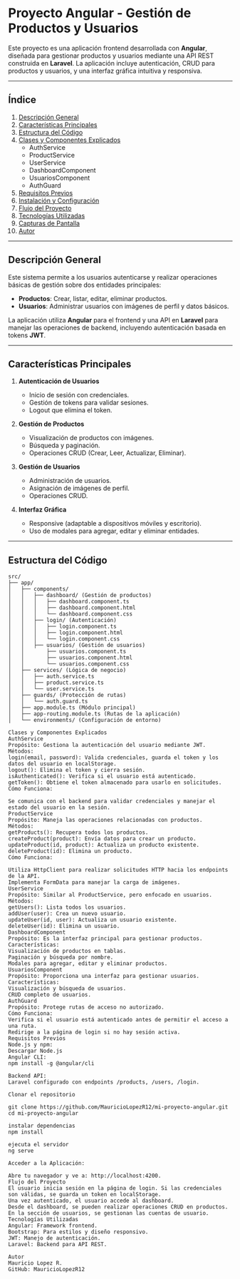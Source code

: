 # Proyecto Angular - Gestión de Productos y Usuarios

Este proyecto es una aplicación frontend desarrollada con **Angular**, diseñada para gestionar productos y usuarios mediante una API REST construida en **Laravel**. La aplicación incluye autenticación, CRUD para productos y usuarios, y una interfaz gráfica intuitiva y responsiva.

---

## **Índice**
1. [Descripción General](#descripción-general)
2. [Características Principales](#características-principales)
3. [Estructura del Código](#estructura-del-código)
4. [Clases y Componentes Explicados](#clases-y-componentes-explicados)
    - AuthService
    - ProductService
    - UserService
    - DashboardComponent
    - UsuariosComponent
    - AuthGuard
5. [Requisitos Previos](#requisitos-previos)
6. [Instalación y Configuración](#instalación-y-configuración)
7. [Flujo del Proyecto](#flujo-del-proyecto)
8. [Tecnologías Utilizadas](#tecnologías-utilizadas)
9. [Capturas de Pantalla](#capturas-de-pantalla)
10. [Autor](#autor)

---

## **Descripción General**

Este sistema permite a los usuarios autenticarse y realizar operaciones básicas de gestión sobre dos entidades principales:
- **Productos**: Crear, listar, editar, eliminar productos.
- **Usuarios**: Administrar usuarios con imágenes de perfil y datos básicos.

La aplicación utiliza **Angular** para el frontend y una API en **Laravel** para manejar las operaciones de backend, incluyendo autenticación basada en tokens **JWT**.

---

## **Características Principales**

1. **Autenticación de Usuarios**
   - Inicio de sesión con credenciales.
   - Gestión de tokens para validar sesiones.
   - Logout que elimina el token.

2. **Gestión de Productos**
   - Visualización de productos con imágenes.
   - Búsqueda y paginación.
   - Operaciones CRUD (Crear, Leer, Actualizar, Eliminar).

3. **Gestión de Usuarios**
   - Administración de usuarios.
   - Asignación de imágenes de perfil.
   - Operaciones CRUD.

4. **Interfaz Gráfica**
   - Responsive (adaptable a dispositivos móviles y escritorio).
   - Uso de modales para agregar, editar y eliminar entidades.

---

## **Estructura del Código**

```plaintext
src/
├── app/
│   ├── components/
│   │   ├── dashboard/ (Gestión de productos)
│   │   │   ├── dashboard.component.ts
│   │   │   ├── dashboard.component.html
│   │   │   └── dashboard.component.css
│   │   ├── login/ (Autenticación)
│   │   │   ├── login.component.ts
│   │   │   ├── login.component.html
│   │   │   └── login.component.css
│   │   ├── usuarios/ (Gestión de usuarios)
│   │       ├── usuarios.component.ts
│   │       ├── usuarios.component.html
│   │       └── usuarios.component.css
│   ├── services/ (Lógica de negocio)
│   │   ├── auth.service.ts
│   │   ├── product.service.ts
│   │   └── user.service.ts
│   ├── guards/ (Protección de rutas)
│   │   └── auth.guard.ts
│   ├── app.module.ts (Módulo principal)
│   ├── app-routing.module.ts (Rutas de la aplicación)
│   └── environments/ (Configuración de entorno)

Clases y Componentes Explicados
AuthService
Propósito: Gestiona la autenticación del usuario mediante JWT.
Métodos:
login(email, password): Valida credenciales, guarda el token y los datos del usuario en localStorage.
logout(): Elimina el token y cierra sesión.
isAuthenticated(): Verifica si el usuario está autenticado.
getToken(): Obtiene el token almacenado para usarlo en solicitudes.
Cómo Funciona:

Se comunica con el backend para validar credenciales y manejar el estado del usuario en la sesión.
ProductService
Propósito: Maneja las operaciones relacionadas con productos.
Métodos:
getProducts(): Recupera todos los productos.
createProduct(product): Envía datos para crear un producto.
updateProduct(id, product): Actualiza un producto existente.
deleteProduct(id): Elimina un producto.
Cómo Funciona:

Utiliza HttpClient para realizar solicitudes HTTP hacia los endpoints de la API.
Implementa FormData para manejar la carga de imágenes.
UserService
Propósito: Similar al ProductService, pero enfocado en usuarios.
Métodos:
getUsers(): Lista todos los usuarios.
addUser(user): Crea un nuevo usuario.
updateUser(id, user): Actualiza un usuario existente.
deleteUser(id): Elimina un usuario.
DashboardComponent
Propósito: Es la interfaz principal para gestionar productos.
Características:
Visualización de productos en tablas.
Paginación y búsqueda por nombre.
Modales para agregar, editar y eliminar productos.
UsuariosComponent
Propósito: Proporciona una interfaz para gestionar usuarios.
Características:
Visualización y búsqueda de usuarios.
CRUD completo de usuarios.
AuthGuard
Propósito: Protege rutas de acceso no autorizado.
Cómo Funciona:
Verifica si el usuario está autenticado antes de permitir el acceso a una ruta.
Redirige a la página de login si no hay sesión activa.
Requisitos Previos
Node.js y npm:
Descargar Node.js
Angular CLI:
npm install -g @angular/cli

Backend API:
Laravel configurado con endpoints /products, /users, /login.

Clonar el repositorio

git clone https://github.com/MauricioLopezR12/mi-proyecto-angular.git
cd mi-proyecto-angular

instalar dependencias
npm install

ejecuta el servidor
ng serve

Acceder a la Aplicación:

Abre tu navegador y ve a: http://localhost:4200.
Flujo del Proyecto
El usuario inicia sesión en la página de login. Si las credenciales son válidas, se guarda un token en localStorage.
Una vez autenticado, el usuario accede al dashboard.
Desde el dashboard, se pueden realizar operaciones CRUD en productos.
En la sección de usuarios, se gestionan las cuentas de usuario.
Tecnologías Utilizadas
Angular: Framework frontend.
Bootstrap: Para estilos y diseño responsivo.
JWT: Manejo de autenticación.
Laravel: Backend para API REST.

Autor
Mauricio Lopez R.
GitHub: MauricioLopezR12
